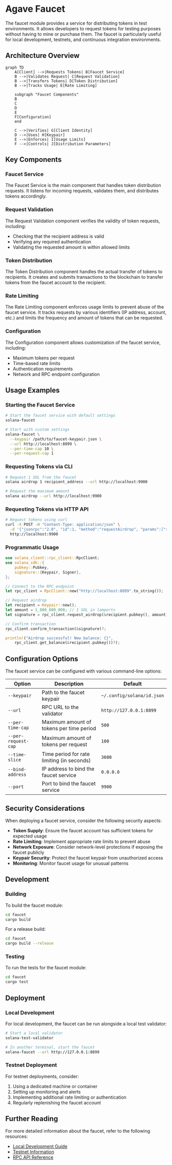 # Agave Faucet

The faucet module provides a service for distributing tokens in test environments. It allows developers to request tokens for testing purposes without having to mine or purchase them. The faucet is particularly useful for local development, testnets, and continuous integration environments.

## Architecture Overview

```mermaid
graph TD
    A[Client] -->|Requests Tokens| B[Faucet Service]
    B -->|Validates Request| C[Request Validation]
    B -->|Transfers Tokens| D[Token Distribution]
    B -->|Tracks Usage| E[Rate Limiting]
    
    subgraph "Faucet Components"
    B
    C
    D
    E
    F[Configuration]
    end
    
    C -->|Verifies| G[Client Identity]
    D -->|Uses| H[Keypair]
    E -->|Enforces| I[Usage Limits]
    F -->|Controls| J[Distribution Parameters]
```

## Key Components

### Faucet Service
The Faucet Service is the main component that handles token distribution requests. It listens for incoming requests, validates them, and distributes tokens accordingly.

### Request Validation
The Request Validation component verifies the validity of token requests, including:
- Checking that the recipient address is valid
- Verifying any required authentication
- Validating the requested amount is within allowed limits

### Token Distribution
The Token Distribution component handles the actual transfer of tokens to recipients. It creates and submits transactions to the blockchain to transfer tokens from the faucet account to the recipient.

### Rate Limiting
The Rate Limiting component enforces usage limits to prevent abuse of the faucet service. It tracks requests by various identifiers (IP address, account, etc.) and limits the frequency and amount of tokens that can be requested.

### Configuration
The Configuration component allows customization of the faucet service, including:
- Maximum tokens per request
- Time-based rate limits
- Authentication requirements
- Network and RPC endpoint configuration

## Usage Examples

### Starting the Faucet Service

```bash
# Start the faucet service with default settings
solana-faucet

# Start with custom settings
solana-faucet \
  --keypair /path/to/faucet-keypair.json \
  --url http://localhost:8899 \
  --per-time-cap 10 \
  --per-request-cap 1
```

### Requesting Tokens via CLI

```bash
# Request 1 SOL from the faucet
solana airdrop 1 recipient_address --url http://localhost:9900

# Request the maximum amount
solana airdrop --url http://localhost:9900
```

### Requesting Tokens via HTTP API

```bash
# Request tokens using curl
curl -X POST -H "Content-Type: application/json" \
  -d '{"jsonrpc":"2.0", "id":1, "method":"requestAirdrop", "params":["recipient_address", 1000000000]}' \
  http://localhost:9900
```

### Programmatic Usage

```rust
use solana_client::rpc_client::RpcClient;
use solana_sdk::{
    pubkey::Pubkey,
    signature::{Keypair, Signer},
};

// Connect to the RPC endpoint
let rpc_client = RpcClient::new("http://localhost:8899".to_string());

// Request airdrop
let recipient = Keypair::new();
let amount = 1_000_000_000; // 1 SOL in lamports
let signature = rpc_client.request_airdrop(&recipient.pubkey(), amount)?;

// Confirm transaction
rpc_client.confirm_transaction(&signature)?;

println!("Airdrop successful! New balance: {}", 
    rpc_client.get_balance(&recipient.pubkey())?);
```

## Configuration Options

The faucet service can be configured with various command-line options:

| Option | Description | Default |
|--------|-------------|---------|
| `--keypair` | Path to the faucet keypair | `~/.config/solana/id.json` |
| `--url` | RPC URL to the validator | `http://127.0.0.1:8899` |
| `--per-time-cap` | Maximum amount of tokens per time period | `500` |
| `--per-request-cap` | Maximum amount of tokens per request | `100` |
| `--time-slice` | Time period for rate limiting (in seconds) | `3600` |
| `--bind-address` | IP address to bind the faucet service | `0.0.0.0` |
| `--port` | Port to bind the faucet service | `9900` |

## Security Considerations

When deploying a faucet service, consider the following security aspects:

- **Token Supply**: Ensure the faucet account has sufficient tokens for expected usage
- **Rate Limiting**: Implement appropriate rate limits to prevent abuse
- **Network Exposure**: Consider network-level protections if exposing the faucet publicly
- **Keypair Security**: Protect the faucet keypair from unauthorized access
- **Monitoring**: Monitor faucet usage for unusual patterns

## Development

### Building

To build the faucet module:

```bash
cd faucet
cargo build
```

For a release build:

```bash
cd faucet
cargo build --release
```

### Testing

To run the tests for the faucet module:

```bash
cd faucet
cargo test
```

## Deployment

### Local Development

For local development, the faucet can be run alongside a local test validator:

```bash
# Start a local validator
solana-test-validator

# In another terminal, start the faucet
solana-faucet --url http://127.0.0.1:8899
```

### Testnet Deployment

For testnet deployments, consider:

1. Using a dedicated machine or container
2. Setting up monitoring and alerts
3. Implementing additional rate limiting or authentication
4. Regularly replenishing the faucet account

## Further Reading

For more detailed information about the faucet, refer to the following resources:

- [Local Development Guide](https://docs.anza.xyz/developing/test-validator)
- [Testnet Information](https://docs.anza.xyz/clusters/testnet)
- [RPC API Reference](https://docs.anza.xyz/api/http)